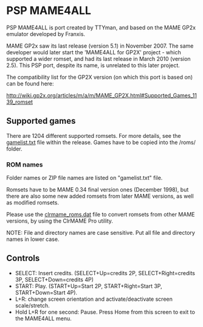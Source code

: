 # PSP MAME4ALL
PSP MAME4ALL is port created by TTYman, and based on the MAME GP2x emulator developed by Franxis. 

MAME GP2x saw its last release (version 5.1) in November 2007. The same developer would later start the 'MAME4ALL for GP2X' project - which supported a wider romset, and had its last release in March 2010 (version 2.5). This PSP port, despite its name, is unrelated to this later project.

The compatibility list for the GP2X version (on which this port is based on) can be found here:

http://wiki.gp2x.org/articles/m/a/m/MAME_GP2X.html#Supported_Games_1139_romset

## Supported games

There are 1204 different supported romsets. For more details, see the [gamelist.txt](https://github.com/PSP-Archive/PSP-MAME4ALL/blob/main/data/gamelist.txt) file within the release. Games have to be copied into the /roms/ folder.

### ROM names

Folder names or ZIP file names are listed on "gamelist.txt" file.

Romsets have to be MAME 0.34 final version ones (December 1998), but there are also some new added romsets from later MAME versions, as well as modified romsets.

Please use the [clrmame_roms.dat](https://github.com/PSP-Archive/PSP-MAME4ALL/blob/main/data/clrmame_roms.dat) file to convert romsets from other MAME versions, by using the ClrMAME Pro utility.

NOTE: File and directory names are case sensitive. Put all file and directory names in lower case.

## Controls

- SELECT: Insert credits. (SELECT+Up=credits 2P, SELECT+Right=credits 3P, SELECT+Down=credits 4P)
- START: Play. (START+Up=Start 2P, START+Right=Start 3P, START+Down=Start 4P).
- L+R: change screen orientation and activate/deactivate screen scale/stretch.
- Hold L+R for one second: Pause. Press Home from this screen to exit to the MAME4ALL menu.
